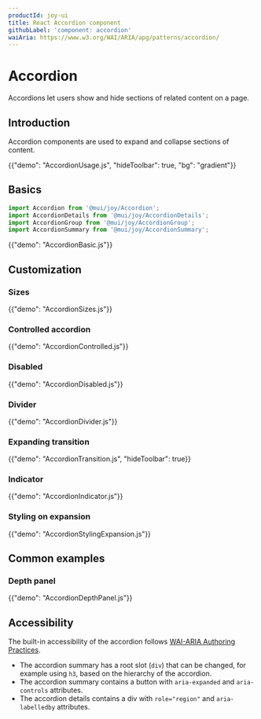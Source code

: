 ```yaml
---
productId: joy-ui
title: React Accordion component
githubLabel: 'component: accordion'
waiAria: https://www.w3.org/WAI/ARIA/apg/patterns/accordion/
---
```


# Accordion

<p class="description">Accordions let users show and hide sections of related content on a page.</p>

## Introduction

<!-- TODO: improve content -->

Accordion components are used to expand and collapse sections of content.

{{"demo": "AccordionUsage.js", "hideToolbar": true, "bg": "gradient"}}

## Basics

```jsx
import Accordion from '@mui/joy/Accordion';
import AccordionDetails from '@mui/joy/AccordionDetails';
import AccordionGroup from '@mui/joy/AccordionGroup';
import AccordionSummary from '@mui/joy/AccordionSummary';
```

{{"demo": "AccordionBasic.js"}}

## Customization

### Sizes

{{"demo": "AccordionSizes.js"}}

### Controlled accordion

{{"demo": "AccordionControlled.js"}}

### Disabled

{{"demo": "AccordionDisabled.js"}}

### Divider

{{"demo": "AccordionDivider.js"}}

### Expanding transition

{{"demo": "AccordionTransition.js", "hideToolbar": true}}

### Indicator

{{"demo": "AccordionIndicator.js"}}

### Styling on expansion

{{"demo": "AccordionStylingExpansion.js"}}

## Common examples

### Depth panel

{{"demo": "AccordionDepthPanel.js"}}

## Accessibility

The built-in accessibility of the accordion follows [WAI-ARIA Authoring Practices](https://www.w3.org/WAI/ARIA/apg/patterns/accordion/).

- The accordion summary has a root slot (`div`) that can be changed, for example using `h3`, based on the hierarchy of the accordion.
- The accordion summary contains a button with `aria-expanded` and `aria-controls` attributes.
- The accordion details contains a div with `role="region"` and `aria-labelledby` attributes.
